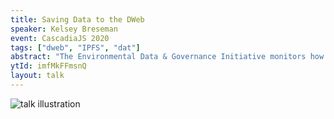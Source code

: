```yaml
---
title: Saving Data to the DWeb
speaker: Kelsey Breseman
event: CascadiaJS 2020
tags: ["dweb", "IPFS", "dat"]
abstract: "The Environmental Data & Governance Initiative monitors how the state presents (or fails to present) environmental data to the public. This is the perspective from which we approach the decentralized web: public ownership of public data. In this beginner-friendly talk, we walk through each step in the technical process of uploading data into IPFS and Dat: how it works, and how it's important to stewardship of critical data."
ytId: imfMkFFmsnQ
layout: talk
---
```

![talk illustration](https://2020.cascadiajs.com/images/speakers/kelsey-breseman-illustration.png)
